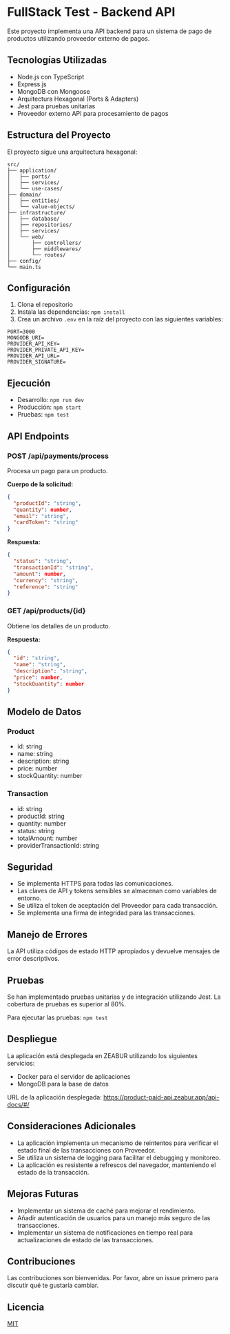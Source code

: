 # FullStack Test - Backend API

Este proyecto implementa una API backend para un sistema de pago de productos utilizando proveedor externo de pagos.

## Tecnologías Utilizadas

- Node.js con TypeScript
- Express.js
- MongoDB con Mongoose
- Arquitectura Hexagonal (Ports & Adapters)
- Jest para pruebas unitarias
- Proveedor externo API para procesamiento de pagos

## Estructura del Proyecto

El proyecto sigue una arquitectura hexagonal:

```
src/
├── application/
│   ├── ports/
│   ├── services/
│   └── use-cases/
├── domain/
│   ├── entities/
│   └── value-objects/
├── infrastructure/
│   ├── database/
│   ├── repositories/
│   ├── services/
│   └── web/
│       ├── controllers/
│       ├── middlewares/
│       └── routes/
├── config/
└── main.ts
```

## Configuración

1. Clona el repositorio
2. Instala las dependencias: `npm install`
3. Crea un archivo `.env` en la raíz del proyecto con las siguientes variables:

```
PORT=3000
MONGODB_URI=
PROVIDER_API_KEY=
PROVIDER_PRIVATE_API_KEY=
PROVIDER_API_URL=
PROVIDER_SIGNATURE=
```

## Ejecución

- Desarrollo: `npm run dev`
- Producción: `npm start`
- Pruebas: `npm test`

## API Endpoints

### POST /api/payments/process

Procesa un pago para un producto.

**Cuerpo de la solicitud:**
```json
{
  "productId": "string",
  "quantity": number,
  "email": "string",
  "cardToken": "string"
}
```

**Respuesta:**
```json
{
  "status": "string",
  "transactionId": "string",
  "amount": number,
  "currency": "string",
  "reference": "string"
}
```

### GET /api/products/{id}

Obtiene los detalles de un producto.

**Respuesta:**
```json
{
  "id": "string",
  "name": "string",
  "description": "string",
  "price": number,
  "stockQuantity": number
}
```

## Modelo de Datos

### Product
- id: string
- name: string
- description: string
- price: number
- stockQuantity: number

### Transaction
- id: string
- productId: string
- quantity: number
- status: string
- totalAmount: number
- providerTransactionId: string

## Seguridad

- Se implementa HTTPS para todas las comunicaciones.
- Las claves de API y tokens sensibles se almacenan como variables de entorno.
- Se utiliza el token de aceptación del Proveedor para cada transacción.
- Se implementa una firma de integridad para las transacciones.

## Manejo de Errores

La API utiliza códigos de estado HTTP apropiados y devuelve mensajes de error descriptivos.

## Pruebas

Se han implementado pruebas unitarias y de integración utilizando Jest. La cobertura de pruebas es superior al 80%.

Para ejecutar las pruebas: `npm test`

## Despliegue

La aplicación está desplegada en ZEABUR utilizando los siguientes servicios:
- Docker para el servidor de aplicaciones
- MongoDB para la base de datos

URL de la aplicación desplegada: https://product-paid-api.zeabur.app/api-docs/#/

## Consideraciones Adicionales

- La aplicación implementa un mecanismo de reintentos para verificar el estado final de las transacciones con Proveedor.
- Se utiliza un sistema de logging para facilitar el debugging y monitoreo.
- La aplicación es resistente a refrescos del navegador, manteniendo el estado de la transacción.

## Mejoras Futuras

- Implementar un sistema de caché para mejorar el rendimiento.
- Añadir autenticación de usuarios para un manejo más seguro de las transacciones.
- Implementar un sistema de notificaciones en tiempo real para actualizaciones de estado de las transacciones.

## Contribuciones

Las contribuciones son bienvenidas. Por favor, abre un issue primero para discutir qué te gustaría cambiar.

## Licencia

[MIT](https://choosealicense.com/licenses/mit/)